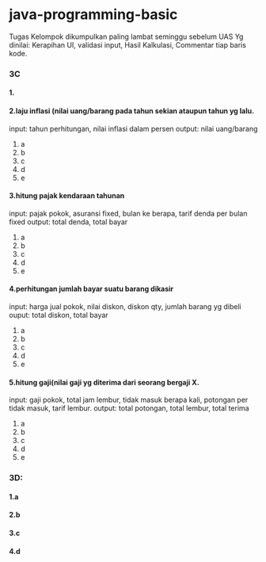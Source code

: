 # java-programming-basic
 Tugas Kelompok dikumpulkan paling lambat seminggu sebelum UAS
Yg dinilai: Kerapihan UI, validasi input, Hasil Kalkulasi, Commentar tiap baris kode.

### 3C

#### 1.

#### 2.laju inflasi (nilai uang/barang pada tahun sekian ataupun tahun yg lalu.
  input: tahun perhitungan, nilai inflasi dalam persen
  output: nilai uang/barang
  1. a
  2. b
  3. c
  4. d
  5. e

#### 3.hitung pajak kendaraan tahunan
  input: pajak pokok, asuransi fixed, bulan ke berapa, tarif denda per bulan fixed
  output: total denda, total bayar
  1. a
  2. b
  3. c
  4. d
  5. e

#### 4.perhitungan jumlah bayar suatu barang dikasir
  input: harga jual pokok, nilai diskon, diskon qty, jumlah barang yg dibeli
  ouput: total diskon, total bayar
  1. a
  2. b
  3. c
  4. d
  5. e

#### 5.hitung gaji(nilai gaji yg diterima dari seorang bergaji X.
  input: gaji pokok, total jam lembur, tidak masuk berapa kali, potongan per tidak masuk, tarif lembur.
  output: total potongan, total lembur, total terima
  1. a
  2. b
  3. c
  4. d
  5. e

### 3D:

#### 1.a

#### 2.b 

#### 3.c

#### 4.d
